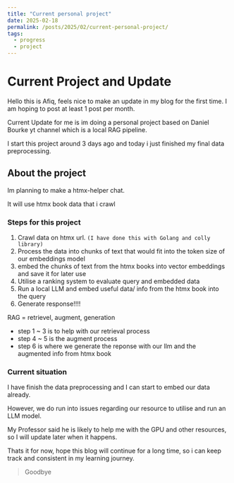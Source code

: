 ```yaml
---
title: "Current personal project"
date: 2025-02-18
permalink: /posts/2025/02/current-personal-project/
tags:
  - progress
  - project
---
```


# Current Project and Update

Hello this is Afiq, feels nice to make an update in my blog for the first time. I am hoping to post at least 1 post per month.

Current Update for me is im doing a personal project based on Daniel Bourke yt channel which is a local RAG pipeline.

I start this project around 3 days ago and today i just finished my final data preprocessing.

## About the project

Im planning to make a htmx-helper chat.

It will use htmx book data that i crawl

### Steps for this project

1. Crawl data on htmx url. `(I have done this with Golang and colly library)`
2. Process the data into chunks of text that would fit into the token size of our embeddings model
3. embed the chunks of text from the htmx books into vector embeddings and save it for later use
4. Utilise a ranking system to evaluate query and embedded data
5. Run a local LLM and embed useful data/ info from the htmx book into the query
6. Generate response!!!!

RAG = retrievel, augment, generation

- step 1 ~ 3 is to help with our retrieval process
- step 4 ~ 5 is the augment process
- step 6 is where we generate the reponse with our llm and the augmented info from htmx book

### Current situation

I have finish the data preprocessing and I can start to embed our data already.

However, we do run into issues regarding our resource to utilise and run an LLM model.

My Professor said he is likely to help me with the GPU and other resources, so I will update later when it happens.

Thats it for now, hope this blog will continue for a long time, so i can keep track and consistent in my learning journey.

> Goodbye
